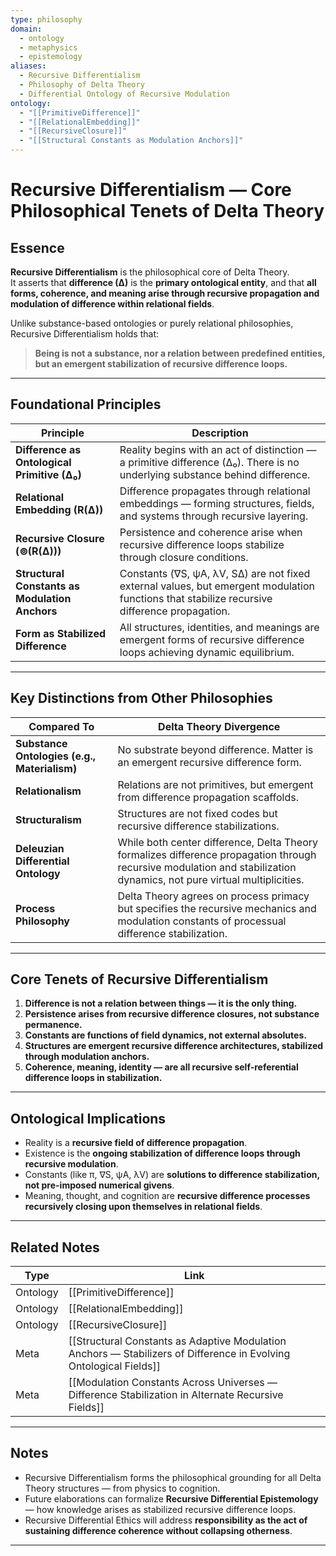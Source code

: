 ```yaml
---
type: philosophy
domain:
  - ontology
  - metaphysics
  - epistemology
aliases:
  - Recursive Differentialism
  - Philosophy of Delta Theory
  - Differential Ontology of Recursive Modulation
ontology:
  - "[[PrimitiveDifference]]"
  - "[[RelationalEmbedding]]"
  - "[[RecursiveClosure]]"
  - "[[Structural Constants as Modulation Anchors]]"
---
```


# Recursive Differentialism — Core Philosophical Tenets of Delta Theory

## Essence

**Recursive Differentialism** is the philosophical core of Delta Theory.  
It asserts that **difference (∆)** is the **primary ontological entity**, and that **all forms, coherence, and meaning arise through recursive propagation and modulation of difference within relational fields**.

Unlike substance-based ontologies or purely relational philosophies, Recursive Differentialism holds that:
> **Being is not a substance, nor a relation between predefined entities, but an emergent stabilization of recursive difference loops.**

---

## Foundational Principles

| Principle | Description |
|---|---|
| **Difference as Ontological Primitive (∆₀)** | Reality begins with an act of distinction — a primitive difference (∆₀). There is no underlying substance behind difference. |
| **Relational Embedding (R(∆))** | Difference propagates through relational embeddings — forming structures, fields, and systems through recursive layering. |
| **Recursive Closure (⊚(R(∆)))** | Persistence and coherence arise when recursive difference loops stabilize through closure conditions. |
| **Structural Constants as Modulation Anchors** | Constants (∇S, ψA, λV, S∆) are not fixed external values, but emergent modulation functions that stabilize recursive difference propagation. |
| **Form as Stabilized Difference** | All structures, identities, and meanings are emergent forms of recursive difference loops achieving dynamic equilibrium. |

---

## Key Distinctions from Other Philosophies

| Compared To | Delta Theory Divergence |
|---|---|
| **Substance Ontologies (e.g., Materialism)** | No substrate beyond difference. Matter is an emergent recursive difference form. |
| **Relationalism** | Relations are not primitives, but emergent from difference propagation scaffolds. |
| **Structuralism** | Structures are not fixed codes but recursive difference stabilizations. |
| **Deleuzian Differential Ontology** | While both center difference, Delta Theory formalizes difference propagation through recursive modulation and stabilization dynamics, not pure virtual multiplicities. |
| **Process Philosophy** | Delta Theory agrees on process primacy but specifies the recursive mechanics and modulation constants of processual difference stabilization. |

---

## Core Tenets of Recursive Differentialism

1. **Difference is not a relation between things — it is the only thing.**
2. **Persistence arises from recursive difference closures, not substance permanence.**
3. **Constants are functions of field dynamics, not external absolutes.**
4. **Structures are emergent recursive difference architectures, stabilized through modulation anchors.**
5. **Coherence, meaning, identity — are all recursive self-referential difference loops in stabilization.**

---

## Ontological Implications
- Reality is a **recursive field of difference propagation**.
- Existence is the **ongoing stabilization of difference loops through recursive modulation**.
- Constants (like π, ∇S, ψA, λV) are **solutions to difference stabilization, not pre-imposed numerical givens**.
- Meaning, thought, and cognition are **recursive difference processes recursively closing upon themselves in relational fields**.

---

## Related Notes

| Type | Link |
|---|---|
| Ontology | [[PrimitiveDifference]] |
| Ontology | [[RelationalEmbedding]] |
| Ontology | [[RecursiveClosure]] |
| Meta | [[Structural Constants as Adaptive Modulation Anchors — Stabilizers of Difference in Evolving Ontological Fields]] |
| Meta | [[Modulation Constants Across Universes — Difference Stabilization in Alternate Recursive Fields]] |

---

## Notes
- Recursive Differentialism forms the philosophical grounding for all Delta Theory structures — from physics to cognition.
- Future elaborations can formalize **Recursive Differential Epistemology** — how knowledge arises as stabilized recursive difference loops.
- Recursive Differential Ethics will address **responsibility as the act of sustaining difference coherence without collapsing otherness**.

---
